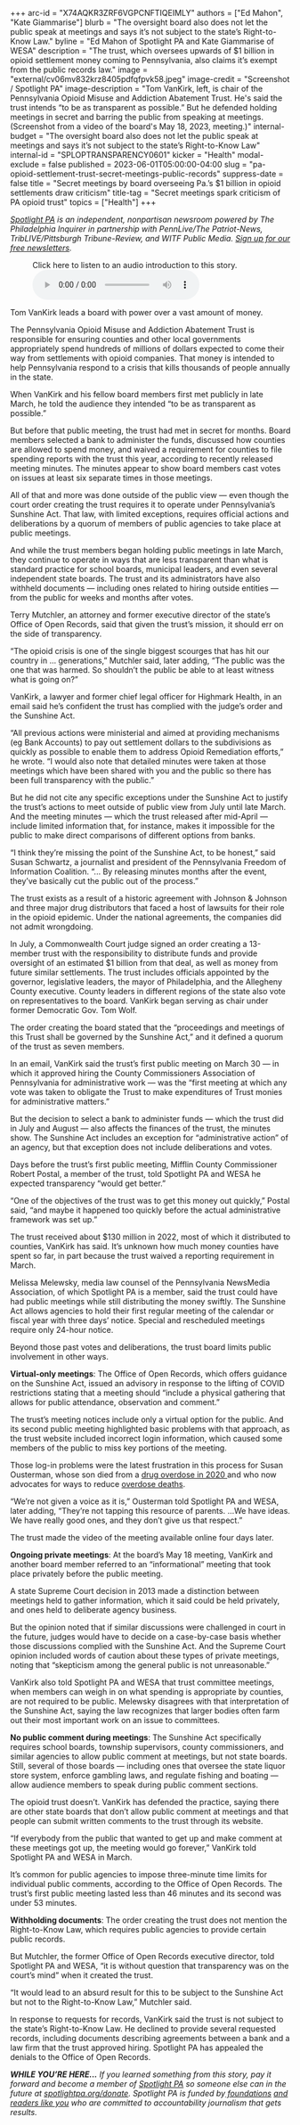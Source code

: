 +++
arc-id = "X74AQKR3ZRF6VGPCNFTIQEIMLY"
authors = ["Ed Mahon", "Kate Giammarise"]
blurb = "The oversight board also does not let the public speak at meetings and says it’s not subject to the state’s Right-to-Know Law."
byline = "Ed Mahon of Spotlight PA and Kate Giammarise of WESA"
description = "The trust, which oversees upwards of $1 billion in opioid settlement money coming to Pennsylvania, also claims it’s exempt from the public records law."
image = "external/cv06mv832krz8405pdfqfpvk58.jpeg"
image-credit = "Screenshot / Spotlight PA"
image-description = "Tom VanKirk, left, is chair of the Pennsylvania Opioid Misuse and Addiction Abatement Trust. He's said the trust intends “to be as transparent as possible.” But he defended holding meetings in secret and barring the public from speaking at meetings. (Screenshot from a video of the board's May 18, 2023, meeting.)"
internal-budget = "The oversight board also does not let the public speak at meetings and says it’s not subject to the state’s Right-to-Know Law"
internal-id = "SPLOPTRANSPARENCY0601"
kicker = "Health"
modal-exclude = false
published = 2023-06-01T05:00:00-04:00
slug = "pa-opioid-settlement-trust-secret-meetings-public-records"
suppress-date = false
title = "Secret meetings by board overseeing Pa.’s $1 billion in opioid settlements draw criticism"
title-tag = "Secret meetings spark criticism of PA opioid trust"
topics = ["Health"]
+++

<a href="https://www.spotlightpa.org/"><i>Spotlight PA</i></a><i> is an independent, nonpartisan newsroom powered by The Philadelphia Inquirer in partnership with PennLive/The Patriot-News, TribLIVE/Pittsburgh Tribune-Review, and WITF Public Media. </i><a href="https://www.spotlightpa.org/newsletters"><i>Sign up for our free newsletters</i></a><i>.</i>

<figure x-data="{ isOpen: false }">
    <figcaption
      @click.once="isOpen = true; $refs.player.play()"
      class="text-navy underline italic cursor-pointer"
    >
      Click here to listen to an audio introduction to this story.
    </figcaption>
    <audio
        x-show="isOpen"
        x-ref="player"
        controls
        src="https://files.data.spotlightpa.org/uploads/01j8/pb67/opioid-transparency-with-intro-and-tag-2-.mp3"
      >
            <a href="https://files.data.spotlightpa.org/uploads/01j8/pb67/opioid-transparency-with-intro-and-tag-2-.mp3">Download audio</a>
    </audio>
</figure>

Tom VanKirk leads a board with power over a vast amount of money.

The Pennsylvania Opioid Misuse and Addiction Abatement Trust is responsible for ensuring counties and other local governments appropriately spend hundreds of millions of dollars expected to come their way from settlements with opioid companies. That money is intended to help Pennsylvania respond to a crisis that kills thousands of people annually in the state.

When VanKirk and his fellow board members first met publicly in late March, he told the audience they intended “to be as transparent as possible.”

But before that public meeting, the trust had met in secret for months. Board members selected a bank to administer the funds, discussed how counties are allowed to spend money, and waived a requirement for counties to file spending reports with the trust this year, according to recently released meeting minutes. The minutes appear to show board members cast votes on issues at least six separate times in those meetings.

All of that and more was done outside of the public view — even though the court order creating the trust requires it to operate under Pennsylvania’s Sunshine Act. That law, with limited exceptions, requires official actions and deliberations by a quorum of members of public agencies to take place at public meetings.

And while the trust members began holding public meetings in late March, they continue to operate in ways that are less transparent than what is standard practice for school boards, municipal leaders, and even several independent state boards. The trust and its administrators have also withheld documents — including ones related to hiring outside entities — from the public for weeks and months after votes.

<script src="https://www.spotlightpa.org/embed.js" async></script><div data-spl-embed-version="1" data-spl-src="https://www.spotlightpa.org/embeds/newsletter/"></div>

Terry Mutchler, an attorney and former executive director of the state’s Office of Open Records, said that given the trust’s mission, it should err on the side of transparency.

“The opioid crisis is one of the single biggest scourges that has hit our country in ... generations,” Mutchler said, later adding, “The public was the one that was harmed. So shouldn’t the public be able to at least witness what is going on?”

VanKirk, a lawyer and former chief legal officer for Highmark Health, in an email said he’s confident the trust has complied with the judge’s order and the Sunshine Act.

“All previous actions were ministerial and aimed at providing mechanisms (eg Bank Accounts) to pay out settlement dollars to the subdivisions as quickly as possible to enable them to address Opioid Remediation efforts,” he wrote. “I would also note that detailed minutes were taken at those meetings which have been shared with you and the public so there has been full transparency with the public.”

But he did not cite any specific exceptions under the Sunshine Act to justify the trust’s actions to meet outside of public view from July until late March. And the meeting minutes — which the trust released after mid-April — include limited information that, for instance, makes it impossible for the public to make direct comparisons of different options from banks.

“I think they’re missing the point of the Sunshine Act, to be honest,” said Susan Schwartz, a journalist and president of the Pennsylvania Freedom of Information Coalition. “... By releasing minutes months after the event, they’ve basically cut the public out of the process.”

The trust exists as a result of a historic agreement with Johnson &amp; Johnson and three major drug distributors that faced a host of lawsuits for their role in the opioid epidemic. Under the national agreements, the companies did not admit wrongdoing.

In July, a Commonwealth Court judge signed an order creating a 13-member trust with the responsibility to distribute funds and provide oversight of an estimated $1 billion from that deal, as well as money from future similar settlements. The trust includes officials appointed by the governor, legislative leaders, the mayor of Philadelphia, and the Allegheny County executive. County leaders in different regions of the state also vote on representatives to the board. VanKirk began serving as chair under former Democratic Gov. Tom Wolf.

The order creating the board stated that the “proceedings and meetings of this Trust shall be governed by the Sunshine Act,” and it defined a quorum of the trust as seven members.

In an email, VanKirk said the trust’s first public meeting on March 30 — in which it approved hiring the County Commissioners Association of Pennsylvania for administrative work — was the “first meeting at which any vote was taken to obligate the Trust to make expenditures of Trust monies for administrative matters.”

But the decision to select a bank to administer funds — which the trust did in July and August — also affects the finances of the trust, the minutes show. The Sunshine Act includes an exception for “administrative action” of an agency, but that exception does not include deliberations and votes.

Days before the trust’s first public meeting, Mifflin County Commissioner Robert Postal, a member of the trust, told Spotlight PA and WESA he expected transparency “would get better.”

“One of the objectives of the trust was to get this money out quickly,” Postal said, “and maybe it happened too quickly before the actual administrative framework was set up.”

The trust received about $130 million in 2022, most of which it distributed to counties, VanKirk has said. It’s unknown how much money counties have spent so far, in part because the trust waived a reporting requirement in March.

Melissa Melewsky, media law counsel of the Pennsylvania NewsMedia Association, of which Spotlight PA is a member, said the trust could have had public meetings while still distributing the money swiftly. The Sunshine Act allows agencies to hold their first regular meeting of the calendar or fiscal year with three days’ notice. Special and rescheduled meetings require only 24-hour notice.

Beyond those past votes and deliberations, the trust board limits public involvement in other ways.

<b>Virtual-only meetings</b>: The Office of Open Records, which offers guidance on the Sunshine Act, issued an advisory in response to the lifting of COVID restrictions stating that a meeting should “include a physical gathering that allows for public attendance, observation and comment.”

The trust’s meeting notices include only a virtual option for the public. And its second public meeting highlighted basic problems with that approach, as the trust website included incorrect login information, which caused some members of the public to miss key portions of the meeting.

Those log-in problems were the latest frustration in this process for Susan Ousterman, whose son died from a <a href="https://www.spotlightpa.org/news/2021/06/pa-medical-marijuana-insurance-drug-treatment-confusion/">drug overdose in 2020 </a>and who now advocates for ways to reduce <a href="https://www.usatoday.com/story/opinion/voices/2023/01/30/opioid-fentanyl-criminalization-wont-end-epidemic/11111983002/">overdose deaths</a>.

“We’re not given a voice as it is,” Ousterman told Spotlight PA and WESA, later adding, “They’re not tapping this resource of parents. …We have ideas. We have really good ones, and they don’t give us that respect.”

The trust made the video of the meeting available online four days later.

<b>Ongoing private meetings</b>: At the board’s May 18 meeting, VanKirk and another board member referred to an “informational” meeting that took place privately before the public meeting.

A state Supreme Court decision in 2013 made a distinction between meetings held to gather information, which it said could be held privately, and ones held to deliberate agency business.

But the opinion noted that if similar discussions were challenged in court in the future, judges would have to decide on a case-by-case basis whether those discussions complied with the Sunshine Act. And the Supreme Court opinion included words of caution about these types of private meetings, noting that “skepticism among the general public is not unreasonable.”

VanKirk also told Spotlight PA and WESA that trust committee meetings, when members can weigh in on what spending is appropriate by counties, are not required to be public. Melewsky disagrees with that interpretation of the Sunshine Act, saying the law recognizes that larger bodies often farm out their most important work on an issue to committees.

<b>No public comment during meetings</b>: The Sunshine Act specifically requires school boards, township supervisors, county commissioners, and similar agencies to allow public comment at meetings, but not state boards. Still, several of those boards — including ones that oversee the state liquor store system, enforce gambling laws, and regulate fishing and boating — allow audience members to speak during public comment sections.

The opioid trust doesn’t. VanKirk has defended the practice, saying there are other state boards that don’t allow public comment at meetings and that people can submit written comments to the trust through its website.

“If everybody from the public that wanted to get up and make comment at these meetings got up, the meeting would go forever,” VanKirk told Spotlight PA and WESA in March.

It’s common for public agencies to impose three-minute time limits for individual public comments, according to the Office of Open Records. The trust’s first public meeting lasted less than 46 minutes and its second was under 53 minutes.

<b>Withholding documents</b>: The order creating the trust does not mention the Right-to-Know Law, which requires public agencies to provide certain public records.

But Mutchler, the former Office of Open Records executive director, told Spotlight PA and WESA, “it is without question that transparency was on the court’s mind” when it created the trust.

<script src="https://www.spotlightpa.org/embed.js" async></script><div data-spl-embed-version="1" data-spl-src="https://www.spotlightpa.org/embeds/donate/?eyebrow_text=SPRING%20MEMBER%20DRIVE&teaser_text=Before%20you%20continue...%20This%20vital%20public-service%20journalism%20is%20only%20possible%20with%20your%20support.%20%3Cb%3EMake%20a%20gift%20to%20Spotlight%20PA%20now%20and%20it%20will%20be%20DOUBLED%20as%20part%20of%20our%20Spring%20Member%20Drive.%3C%2Fb%3E&cta_text=GET%20YOUR%20GIFT%20DOUBLED"></div>


“It would lead to an absurd result for this to be subject to the Sunshine Act but not to the Right-to-Know Law,” Mutchler said.

In response to requests for records, VanKirk said the trust is not subject to the state’s Right-to-Know Law. He declined to provide several requested records, including documents describing agreements between a bank and a law firm that the trust approved hiring. Spotlight PA has appealed the denials to the Office of Open Records.

<i><b>WHILE YOU’RE HERE...</b></i><i> If you learned something from this story, pay it forward and become a member of </i><a href="https://www.spotlightpa.org/"><i>Spotlight PA</i></a><i> so someone else can in the future at </i><a href="http://spotlightpa.org/donate"><i>spotlightpa.org/donate</i></a><i>. Spotlight PA is funded by</i><a href="https://www.spotlightpa.org/support"><i> foundations</i></a><i> </i><a href="https://www.spotlightpa.org/support"><i>and readers like you</i></a><i> who are committed to accountability journalism that gets results.</i>
